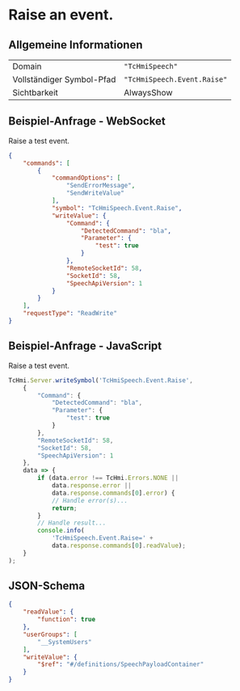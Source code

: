 # Raise an event.

## Allgemeine Informationen

|  |  |
| - | - |
| Domain | `"TcHmiSpeech"` |
| Vollständiger Symbol-Pfad | `"TcHmiSpeech.Event.Raise"` |
| Sichtbarkeit | AlwaysShow |

## Beispiel-Anfrage - WebSocket

Raise a test event.
```json
{
    "commands": [
        {
            "commandOptions": [
                "SendErrorMessage",
                "SendWriteValue"
            ],
            "symbol": "TcHmiSpeech.Event.Raise",
            "writeValue": {
                "Command": {
                    "DetectedCommand": "bla",
                    "Parameter": {
                        "test": true
                    }
                },
                "RemoteSocketId": 58,
                "SocketId": 58,
                "SpeechApiVersion": 1
            }
        }
    ],
    "requestType": "ReadWrite"
}
```

## Beispiel-Anfrage - JavaScript

Raise a test event.
```javascript
TcHmi.Server.writeSymbol('TcHmiSpeech.Event.Raise',
    {
        "Command": {
            "DetectedCommand": "bla",
            "Parameter": {
                "test": true
            }
        },
        "RemoteSocketId": 58,
        "SocketId": 58,
        "SpeechApiVersion": 1
    },
    data => {
        if (data.error !== TcHmi.Errors.NONE ||
            data.response.error ||
            data.response.commands[0].error) {
            // Handle error(s)...
            return;
        }
        // Handle result...
        console.info(
            'TcHmiSpeech.Event.Raise=' +
            data.response.commands[0].readValue);
    }
);
```

## JSON-Schema

```json
{
    "readValue": {
        "function": true
    },
    "userGroups": [
        "__SystemUsers"
    ],
    "writeValue": {
        "$ref": "#/definitions/SpeechPayloadContainer"
    }
}
```
